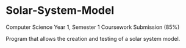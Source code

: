 # Solar-System-Model
Computer Science Year 1, Semester 1 Coursework Submission (85%)

Program that allows the creation and testing of a solar system model. 
